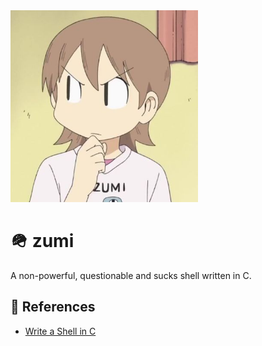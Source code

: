 <img src=".github/zumi.jpg" width="300">

# 🪖 zumi

A non-powerful, questionable and sucks shell written in C.

## 🗿 References

- [Write a Shell in C](https://brennan.io/2015/01/16/write-a-shell-in-c/)